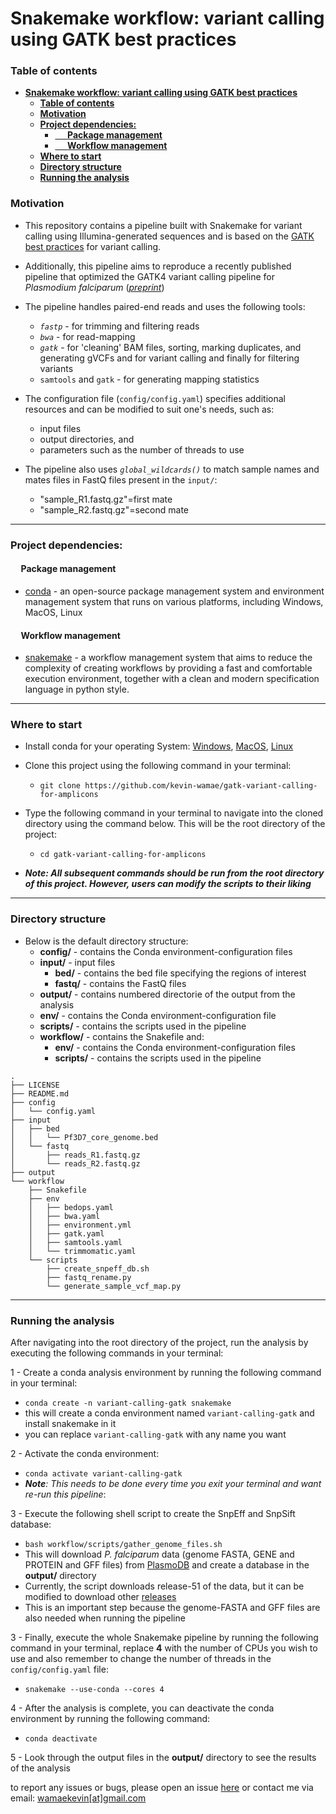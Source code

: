 # **Snakemake workflow: variant calling using GATK best practices**

### **Table of contents**
- [**Snakemake workflow: variant calling using GATK best practices**](#snakemake-workflow-variant-calling-using-gatk-best-practices)
    - [**Table of contents**](#table-of-contents)
    - [**Motivation**](#motivation)
    - [**Project dependencies:**](#project-dependencies)
      - [     **Package management**](#-package-management)
      - [     **Workflow management**](#-workflow-management)
    - [**Where to start**](#where-to-start)
    - [**Directory structure**](#directory-structure)
    - [**Running the analysis**](#running-the-analysis)


### **Motivation**


- This repository contains a pipeline built with Snakemake for variant calling using Illumina-generated sequences and is based on the [GATK best practices](https://gatk.broadinstitute.org/hc/en-us/articles/360035535912-Data-pre-processing-for-variant-discovery) for variant calling.
- Additionally, this pipeline aims to reproduce a recently published pipeline that optimized the GATK4 variant calling pipeline for _Plasmodium falciparum_ ([_preprint_](10.21203/rs.3.rs-2561857/v1))


- The pipeline handles paired-end reads and uses the following tools:
  - _`fastp`_ - for trimming and filtering reads
  - _`bwa`_ - for read-mapping
  - _`gatk`_ - for 'cleaning' BAM files, sorting, marking duplicates, and generating gVCFs and for variant calling and finally for filtering variants
  - `samtools` and `gatk` - for generating mapping statistics

  
- The configuration file (`config/config.yaml`) specifies additional resources and can be modified to suit one's needs, such as:
  - input files
  - output directories, and
  - parameters such as the number of threads to use

- The pipeline also uses _`global_wildcards()`_ to match sample names and mates files in FastQ files present in the `input/`:
  - "sample_R1.fastq.gz"=first mate
  - "sample_R2.fastq.gz"=second mate

---

### **Project dependencies:**

#### &nbsp;&nbsp;&nbsp;&nbsp; **Package management**
- [conda](https://conda.io/projects/conda/en/latest/user-guide/install/index.html) - an open-source package management system and environment management system that runs on various platforms, including Windows, MacOS, Linux


#### &nbsp;&nbsp;&nbsp;&nbsp; **Workflow management**
- [snakemake](https://github.com/snakemake/snakemake) - a workflow management system that aims to reduce the complexity of creating workflows by providing a fast and comfortable execution environment, together with a clean and modern specification language in python style.

---

### **Where to start**

- Install conda for your operating System: [Windows](https://docs.conda.io/projects/conda/en/latest/user-guide/install/windows.html), [MacOS](https://docs.conda.io/projects/conda/en/latest/user-guide/install/macos.html), [Linux](https://docs.conda.io/projects/conda/en/latest/user-guide/install/linux.html)
- Clone this project using the following command in your terminal:
  - `git clone https://github.com/kevin-wamae/gatk-variant-calling-for-amplicons`
- Type the following command in your terminal to navigate into the cloned directory using the command below. This will be the root directory of the project:
  - `cd gatk-variant-calling-for-amplicons`
  
- **_Note: All subsequent commands should be run from the root directory of this project. However, users can modify the scripts to their liking_**
 
 ---

### **Directory structure**
- Below is the default directory structure:
    - **config/**   - contains the Conda environment-configuration files
    - **input/** - input files
      - **bed/** - contains the bed file specifying the regions of interest
      - **fastq/** - contains the FastQ files
    - **output/** - contains numbered directorie of the output from the analysis
    - **env/**   - contains the Conda environment-configuration file
    - **scripts/** - contains the scripts used in the pipeline
    - **workflow/** - contains the Snakefile and:
      - **env/** - contains the Conda environment-configuration files
      - **scripts/** - contains the scripts used in the pipeline
```
.
├── LICENSE
├── README.md
├── config
│   └── config.yaml
├── input
│   ├── bed
│   │   └── Pf3D7_core_genome.bed
│   └── fastq
│       ├── reads_R1.fastq.gz
│       └── reads_R2.fastq.gz
├── output
└── workflow
    ├── Snakefile
    ├── env
    │   ├── bedops.yaml
    │   ├── bwa.yaml
    │   ├── environment.yml
    │   ├── gatk.yaml
    │   ├── samtools.yaml
    │   └── trimmomatic.yaml
    └── scripts
        ├── create_snpeff_db.sh
        ├── fastq_rename.py
        └── generate_sample_vcf_map.py
```

---

### **Running the analysis**
After navigating into the root directory of the project, run the analysis by executing the following commands in your terminal:

1 - Create a conda analysis environment by running the following command in your terminal:
  - `conda create -n variant-calling-gatk snakemake `
  - this will create a conda environment named `variant-calling-gatk` and install snakemake in it
  - you can replace `variant-calling-gatk` with any name you want
  
2 - Activate the conda environment:
  - `conda activate variant-calling-gatk`
  - _**Note**: This needs to be done every time you exit your terminal and want re-run this pipeline_:

3 - Execute the following shell script to create the SnpEff and SnpSift database:
  - `bash workflow/scripts/gather_genome_files.sh`
  - This will download _P. falciparum_ data (genome FASTA, GENE and PROTEIN and GFF files) from [PlasmoDB](https://plasmodb.org/) and create a database in the **output/** directory
  - Currently, the script downloads release-51 of the data, but it can be modified to download other [releases](https://plasmodb.org/common/downloads/) 
  - This is an important step because the genome-FASTA and GFF files are also needed when running the pipeline

3 - Finally, execute the whole Snakemake pipeline by running the following command in your terminal, replace **4** with the number of CPUs you wish to use and also remember to change the number of threads in the `config/config.yaml` file:
  - `snakemake --use-conda --cores 4`

4 - After the analysis is complete, you can deactivate the conda environment by running the following command:
  - `conda deactivate`

5 - Look through the output files in the **output/** directory to see the results of the analysis

to report any issues or bugs, please open an issue [here](https://github.com/kevin-wamae/gatk-variant-calling-for-amplicons/issues) or contact me via email: [wamaekevin[at]gmail.com](wamaekevin[at]gmail.com)
  
 